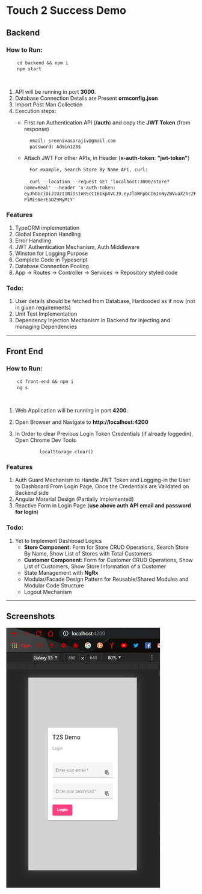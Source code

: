 # Touch 2 Success Demo
## Backend
### How to Run:

        cd backend && npm i
        npm start

<br>

1. API will be running in port __3000__.
2. Database Connection Details are Present __ormconfig.json__
3. Import Post Man Collection
4. Execution steps:
    * First run Authentication API (__/auth__) and copy the __JWT Token__ (from response)
    
            email: sreenivasarajiv@gmail.com
            password: Admin123$

    * Attach JWT For other APIs, in Header (__x-auth-token__: __"jwt-token"__)

            For example, Search Store By Name API, curl:

            curl --location --request GET 'localhost:3000/store?name=Real' --header 'x-auth-token: eyJhbGciOiJIUzI1NiIsInR5cCI6IkpXVCJ9.eyJlbWFpbCI6InNyZWVuaXZhc2FyYWppdkBnbWFpbC5jb20iLCJuYW1lIjoiU3JlZW5pdmFzYSBSYWppdiBSIiwiaWF0IjoxNjAxODA2NjU2fQ.OWeZDb0Xp226Fj9vCuGif1HF-PiMis8erEaDZ9MyM1Y'

### Features
1. TypeORM implementation
2. Global Exception Handling
3. Error Handling
4. JWT Authentication Mechanism, Auth Middleware
5. Winston for Logging Purpose
6. Complete Code in Typescript 
7. Database Connection Pooling
8. App -> Routes -> Controller -> Services -> Repository styled code

### Todo:
1. User details should be fetched from Database, Hardcoded as if now (not in given requirements)
2. Unit Test Implementation
3. Dependency Injection Mechanism in Backend for injecting and managing Dependencies

---
## Front End
### How to Run:

        cd front-end && npm i
        ng s

<br>

1. Web Application will be running in port __4200__.
2. Open Browser and Navigate to __http://localhost:4200__
3. In Order to clear Previous Login Token Credentials (if already loggedin), Open Chrome Dev Tools

                localStorage.clear()

### Features
1. Auth Guard Mechanism to Handle JWT Token and Logging-in the User to Dashboard From Login Page, Once the Credentials are Validated on Backend side
2. Angular Material Design (Partially Implemented)
3. Reactive Form in Login Page (__use above auth API email and password for login__)

### Todo:
1. Yet to Implement Dashboad Logics
   * __Store Component:__ Form for Store CRUD Operations, Search Store By Name, Show List of Stores with Total Customers
   * __Customer Component:__ Form for Customer CRUD Operations, Show List of Customers, Show Store Information of a Customer
   * State Management with __NgRx__
   * Modular/Facade Design Pattern for Reusable/Shared Modules and Modular Code Structure
   * Logout Mechanism

---

## Screenshots
![](2020-10-04-19-40-38.png)
